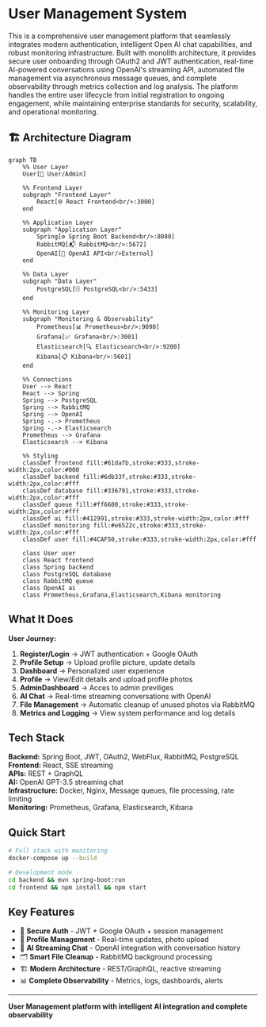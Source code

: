 # User Management System

This is a comprehensive user management platform that seamlessly integrates modern authentication, intelligent Open AI chat capabilities, and robust monitoring infrastructure. Built with monolith architecture, it provides secure user onboarding through OAuth2 and JWT authentication, real-time AI-powered conversations using OpenAI's streaming API, automated file management via asynchronous message queues, and complete observability through metrics collection and log analysis. The platform handles the entire user lifecycle from initial registration to ongoing engagement, while maintaining enterprise standards for security, scalability, and operational monitoring.

## 🏗️ Architecture Diagram

```mermaid
graph TB
    %% User Layer
    User[👤 User/Admin]
    
    %% Frontend Layer
    subgraph "Frontend Layer"
        React[🌐 React Frontend<br/>:3000]
    end
    
    %% Application Layer
    subgraph "Application Layer"
        Spring[⚙️ Spring Boot Backend<br/>:8080]
        RabbitMQ[📬 RabbitMQ<br/>:5672]
        OpenAI[🤖 OpenAI API<br/>External]
    end
    
    %% Data Layer
    subgraph "Data Layer"
        PostgreSQL[🗄️ PostgreSQL<br/>:5433]
    end
    
    %% Monitoring Layer
    subgraph "Monitoring & Observability"
        Prometheus[📊 Prometheus<br/>:9090]
        Grafana[📈 Grafana<br/>:3001]
        Elasticsearch[🔍 Elasticsearch<br/>:9200]
        Kibana[📋 Kibana<br/>:5601]
    end
    
    %% Connections
    User --> React
    React --> Spring
    Spring --> PostgreSQL
    Spring --> RabbitMQ
    Spring --> OpenAI
    Spring -.-> Prometheus
    Spring -.-> Elasticsearch
    Prometheus --> Grafana
    Elasticsearch --> Kibana
    
    %% Styling
    classDef frontend fill:#61dafb,stroke:#333,stroke-width:2px,color:#000
    classDef backend fill:#6db33f,stroke:#333,stroke-width:2px,color:#fff
    classDef database fill:#336791,stroke:#333,stroke-width:2px,color:#fff
    classDef queue fill:#ff6600,stroke:#333,stroke-width:2px,color:#fff
    classDef ai fill:#412991,stroke:#333,stroke-width:2px,color:#fff
    classDef monitoring fill:#e6522c,stroke:#333,stroke-width:2px,color:#fff
    classDef user fill:#4CAF50,stroke:#333,stroke-width:2px,color:#fff
    
    class User user
    class React frontend
    class Spring backend
    class PostgreSQL database
    class RabbitMQ queue
    class OpenAI ai
    class Prometheus,Grafana,Elasticsearch,Kibana monitoring
```

## What It Does

**User Journey:**
1. **Register/Login** → JWT authentication + Google OAuth
2. **Profile Setup** → Upload profile picture, update details  
3. **Dashboard** → Personalized user experience
4. **Profile** → View/Edit details and upload profile photos
5. **AdminDashboard** → Acces to admin previliges
7. **AI Chat** → Real-time streaming conversations with OpenAI
8. **File Management** → Automatic cleanup of unused photos via RabbitMQ
9. **Metrics and Logging** → View system performance and log details

## Tech Stack

**Backend:** Spring Boot, JWT, OAuth2, WebFlux, RabbitMQ, PostgreSQL  
**Frontend:** React, SSE streaming  
**APIs:** REST + GraphQL  
**AI:** OpenAI GPT-3.5 streaming chat  
**Infrastructure:** Docker, Nginx, Message queues, file processing, rate limiting  
**Monitoring:** Prometheus, Grafana, Elasticsearch, Kibana

## Quick Start

```bash
# Full stack with monitoring
docker-compose up --build

# Development mode
cd backend && mvn spring-boot:run
cd frontend && npm install && npm start
```

## Key Features

- 🔐 **Secure Auth** - JWT + Google OAuth + session management
- 👤 **Profile Management** - Real-time updates, photo upload
- 🤖 **AI Streaming Chat** - OpenAI integration with conversation history
- 🗂️ **Smart File Cleanup** - RabbitMQ background processing
- 🏗️ **Modern Architecture** - REST/GraphQL, reactive streaming
- 📊 **Complete Observability** - Metrics, logs, dashboards, alerts

---

**User Management platform with intelligent AI integration and complete observability**
